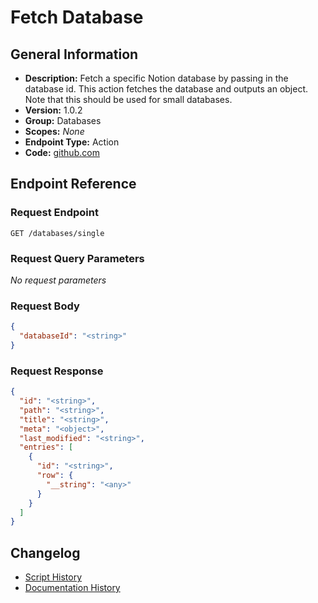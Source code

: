 <!-- BEGIN GENERATED CONTENT -->
# Fetch Database

## General Information

- **Description:** Fetch a specific Notion database by passing in the database id. This action fetches the database and outputs an object. Note that this should be used for small databases.
- **Version:** 1.0.2
- **Group:** Databases
- **Scopes:** _None_
- **Endpoint Type:** Action
- **Code:** [github.com](https://github.com/NangoHQ/integration-templates/tree/main/integrations/notion/actions/fetch-database.ts)


## Endpoint Reference

### Request Endpoint

`GET /databases/single`

### Request Query Parameters

_No request parameters_

### Request Body

```json
{
  "databaseId": "<string>"
}
```

### Request Response

```json
{
  "id": "<string>",
  "path": "<string>",
  "title": "<string>",
  "meta": "<object>",
  "last_modified": "<string>",
  "entries": [
    {
      "id": "<string>",
      "row": {
        "__string": "<any>"
      }
    }
  ]
}
```

## Changelog

- [Script History](https://github.com/NangoHQ/integration-templates/commits/main/integrations/notion/actions/fetch-database.ts)
- [Documentation History](https://github.com/NangoHQ/integration-templates/commits/main/integrations/notion/actions/fetch-database.md)

<!-- END  GENERATED CONTENT -->

